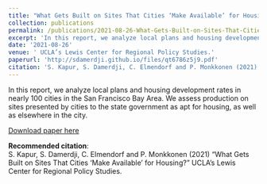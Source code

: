 ```yaml
---
title: "What Gets Built on Sites That Cities ‘Make Available’ for Housing?” UCLA’s Lewis Center for Regional Policy Studies"
collection: publications
permalink: /publications/2021-08-26-What-Gets-Built-on-Sites-That-Cities-Make-Available-for-Housing
excerpt: 'In this report, we analyze local plans and housing development rates in nearly 100 cities in the San Francisco Bay Area. We assess production on sites presented by cities to the state government as apt for housing, as well as elsewhere in the city.'
date: '2021-08-26'
venue: ' UCLA’s Lewis Center for Regional Policy Studies.'
paperurl: 'http://sdamerdji.github.io/files/qt6786z5j9.pdf'
citation: 'S. Kapur, S. Damerdji, C. Elmendorf and P. Monkkonen (2021) “What Gets Built on Sites That Cities ‘Make Available’ for Housing?” UCLA’s Lewis Center for Regional Policy Studies.'
---
```

In this report, we analyze local plans and housing development rates in nearly 100 cities in the San Francisco Bay Area. We assess production on sites presented by cities to the state government as apt for housing, as well as elsewhere in the city.

[Download paper here](http://sdamerdji.github.io/files/qt6786z5j9.pdf)

**Recommended citation**:  
S. Kapur, S. Damerdji, C. Elmendorf and P. Monkkonen (2021) “What Gets Built on Sites That Cities ‘Make Available’ for Housing?” UCLA’s Lewis Center for Regional Policy Studies.